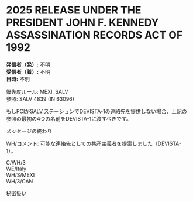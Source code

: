 # 2025 RELEASE UNDER THE PRESIDENT JOHN F. KENNEDY ASSASSINATION RECORDS ACT OF 1992

**発信者（発）:** 不明  
**受信者（着）:** 不明  
**日時:** 不明  

優先度ルール: MEXI. SALV  
参照: SALV 4839 (IN 63096)  

もしPCIがSALV.ステーションでDEVISTA-1の連絡先を提供しない場合、上記の参照の最初の4つの名前をDEVISTA-1に渡すべきです。  

メッセージの終わり  

WH/コメント: 可能な連絡先としての共産主義者を提案しました（DEVISTA-1）。  

C/WH/3  
WE/Italy  
WH/S/MEXI  
WH/3/CAN  

秘密扱い